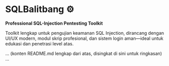 # SQLBalitbang ⚙️  
**Professional SQL-Injection Pentesting Toolkit**

Toolkit lengkap untuk pengujian keamanan SQL Injection, dirancang dengan UI/UX modern, modul skrip profesional, dan sistem login aman—ideal untuk edukasi dan penetrasi level atas.

... (konten README.md lengkap dari atas, disingkat di sini untuk ringkasan) ...
